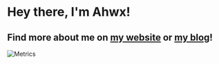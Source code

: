 # Hey there, I'm Ahwx!

## Find more about me on [my website](https://ahwx.org/) or [my blog](https://blog.ahwx.org)!

![Metrics](https://raw.githubusercontent.com/Ahwxx/Ahwxx/main/github-metrics.svg)
